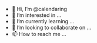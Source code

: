 - 👋 Hi, I’m @calendaring
- 👀 I’m interested in ...
- 🌱 I’m currently learning ...
- 💞️ I’m looking to collaborate on ...
- 📫 How to reach me ...

<!---
calendaring/calendaring is a ✨ special ✨ repository because its `README.md` (this file) appears on your GitHub profile.
You can click the Preview link to take a look at your changes.
--->
